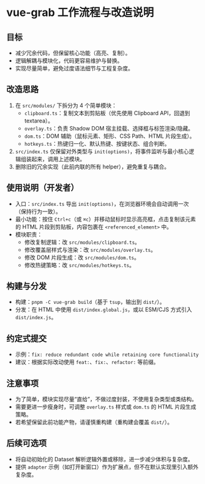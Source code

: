 # vue-grab 工作流程与改造说明

## 目标
- 减少冗余代码，但保留核心功能（高亮、复制）。
- 逻辑解耦与模块化，代码更容易维护与替换。
- 实现尽量简单，避免过度语法细节与工程复杂度。

## 改造思路
1. 在 `src/modules/` 下拆分为 4 个简单模块：
   - `clipboard.ts`：复制文本到剪贴板（优先使用 Clipboard API，回退到 textarea）。
   - `overlay.ts`：负责 Shadow DOM 宿主挂载、选择框与标签渲染/隐藏。
   - `dom.ts`：DOM 辅助（鼠标元素、矩形、CSS Path、HTML 片段生成）。
   - `hotkeys.ts`：热键归一化、默认热键、按键状态、组合判断。
2. `src/index.ts` 仅保留对外类型与 `init(options)`，将事件监听与最小核心逻辑组装起来，调用上述模块。
3. 删除旧的冗余实现（此前内联的所有 helper），避免重复与耦合。

## 使用说明（开发者）
- 入口：`src/index.ts` 导出 `init(options)`，在浏览器环境会自动调用一次（保持行为一致）。
- 最小功能：按住 `Ctrl+c`（或 `⌘c`）并移动鼠标时显示高亮框，点击复制该元素的 HTML 片段到剪贴板，内容包裹在 `<referenced_element>` 中。
- 模块职责：
  - 修改复制逻辑：改 `src/modules/clipboard.ts`。
  - 修改覆盖层样式与渲染：改 `src/modules/overlay.ts`。
  - 修改 DOM 片段生成：改 `src/modules/dom.ts`。
  - 修改热键策略：改 `src/modules/hotkeys.ts`。

## 构建与分发
- 构建：`pnpm -C vue-grab build`（基于 `tsup`，输出到 `dist/`）。
- 分发：在 HTML 中使用 `dist/index.global.js`，或以 ESM/CJS 方式引入 `dist/index.js`。

## 约定式提交
- 示例：`fix: reduce redundant code while retaining core functionality`
- 建议：根据实际改动使用 `feat:`、`fix:`、`refactor:` 等前缀。

## 注意事项
- 为了简单，模块实现尽量“直给”，不做过度封装，不使用复杂类型或类结构。
- 需要更进一步瘦身时，可调整 `overlay.ts` 样式或 `dom.ts` 的 HTML 片段生成策略。
- 若希望保留此前功能产物，请谨慎重构建（重构建会覆盖 `dist/`）。

## 后续可选项
- 将自动初始化的 Dataset 解析逻辑外置或移除，进一步减少体积与复杂度。
- 提供 `adapter` 示例（如打开新窗口）作为扩展点，但不在默认实现里引入额外复杂度。